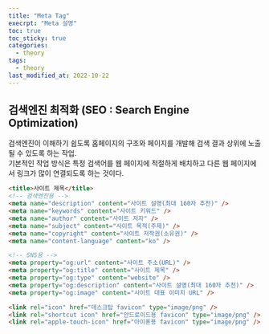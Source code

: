 ```yaml
---
title: "Meta Tag"
execrpt: "Meta 설명"
toc: true
toc_sticky: true
categories:
  - theory
tags:
  - theory
last_modified_at: 2022-10-22
---
```

## 검색엔진 최적화 (SEO : Search Engine Optimization)
검색엔진이 이해하기 쉽도록 홈페이지의 구조와 페이지를 개발해 검색 결과 상위에 노출될 수 있도록 하는 작업.  
기본적인 작업 방식은 특정 검색어를 웹 페이지에 적절하게 배치하고 다른 웹 페이지에서 링크가 많이 연결되도록 하는 것이다.  
```html
<title>사이트 제목</title>
<!-- 검색엔진용 -->
<meta name="description" content="사이트 설명(최대 160자 추천)" />
<meta name="keywords" content="사이트 키워드" />
<meta name="author" content="사이트 저자" />
<meta name="subject" content="사이트 목적(주제)" />
<meta name="copyright" content="사이트 저작권(소유권)" />
<meta name="content-language" content="ko" />

<!-- SNS용 -->
<meta property="og:url" content="사이트 주소(URL)" />
<meta property="og:title" content="사이트 제목" />
<meta property="og:type" content="website" />
<meta property="og:description" content="사이트 설명(최대 160자 추천)" />
<meta property="og:image" content="사이트 대표 이미지 URL" />

<link rel="icon" href="데스크탑 favicon" type="image/png" />
<link rel="shortcut icon" href="안드로이드용 favicon" type="image/png" />
<link rel="apple-touch-icon" href="아이폰용 favicon" type="image/png" />
```

